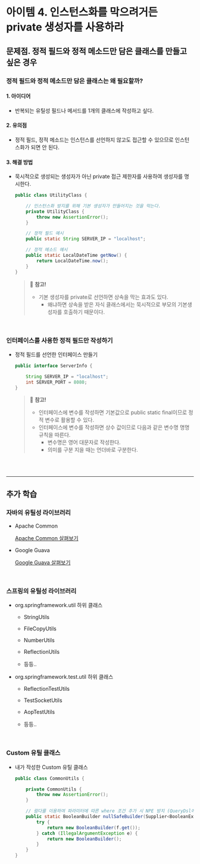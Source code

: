 # 아이템 4. 인스턴스화를 막으려거든 private 생성자를 사용하라
## 문제점. 정적 필드와 정적 메소드만 담은 클래스를 만들고 싶은 경우

### 정적 필드와 정적 메소드만 담은 클래스는 왜 필요할까?
#### 1. 아이디어

- 반복되는 유틸성 필드나 메서드를 1개의 클래스에 작성하고 싶다.


#### 2. 유의점

- 정적 필드, 정적 메소드는 인스턴스를 선언하지 않고도 접근할 수 있으므로 인스턴스화가 되면 안 된다.

#### 3. 해결 방법

- 묵시적으로 생성되는 생성자가 아닌 private 접근 제한자를 사용하여 생성자를 명시한다.

    ```java
    public class UtilityClass {

        // 인스턴스화 방지를 위해 기본 생성자가 만들어지는 것을 막는다.
        private UtilityClass {
            throw new AssertionError(); 
        }

        // 정적 필드 예시
        public static String SERVER_IP = "localhost";

        // 정적 메소드 예시
        public static LocalDateTime getNow() {
            return LocalDateTime.now();
        }
    }
    ```

    > 📌 **참고!**
    > 
    > - 기본 생성자를 private로 선언하면 상속을 막는 효과도 있다.
    >   - 왜냐하면 상속을 받은 자식 클래스에서는 묵시적으로 부모의 기본생성자를 호출하기 때문이다.

<br>

### 인터페이스를 사용한 정적 필드만 작성하기
    
- 정적 필드를 선언한 인터페이스 만들기

    ```java
    public interface ServerInfo {

        String SERVER_IP = "localhost";
        int SERVER_PORT = 8080;
    }
    ```

    > 📌 **참고!**
    > 
    > - 인터페이스에 변수를 작성하면 기본값으로 public static final이므로 정적 변수로 활용할 수 있다.
    > - 인터페이스에 변수를 작성하면 상수 값이므로 다음과 같은 변수명 명명규칙을 따른다.
    >   - 변수명은 영어 대문자로 작성한다.
    >   - 의미를 구분 지을 때는 언더바로 구분한다.
<br>

<br>
<hr>

## 추가 학습
### 자바의 유틸성 라이브러리


- Apache Common

    [Apache Common 살펴보기](https://commons.apache.org/)


- Google Guava
    
    [Google Guava 살펴보기](https://github.com/google/guava)

<br>

### 스프링의 유틸성 라이브러리


- org.springframework.util 하위 클래스

    - StringUtils
    - FileCopyUtils
    - NumberUtils
    
    - ReflectionUtils
    - 등등..

- org.springframework.test.util 하위 클래스

    - ReflectionTestUtils
    - TestSocketUtils

    - AopTestUtils
    
    - 등등..

<br>

### Custom 유틸 클래스

- 내가 작성한 Custom 유틸 클래스

    ```java
    public class CommonUtils {

        private CommonUtils {
            throw new AssertionError();
        }

        // 람다를 이용하여 파라미터에 따른 where 조건 추가 시 NPE 방지 (QueryDsl에서 사용)
        public static BooleanBuilder nullSafeBuilder(Supplier<BooleanExpression> f) {
            try {
                return new BooleanBuilder(f.get());
            } catch (IllegalArgumentException e) {
                return new BooleanBuilder();
            }
        }
    }
    ```